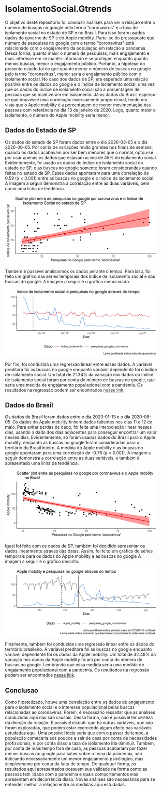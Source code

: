 
# IsolamentoSocial.Gtrends

<!-- badges: start -->
<!-- badges: end -->

O objetivo deste repositório foi conduzir análises para ver a relação entre o número de buscas no google pelo termo "coronavirus" e a taxa de isolamento social no estado de SP e no Brasil. Para isso foram usados dados do governo de SP e do Apple mobility.
Parte-se do pressuposto que número de pesquisas no google com o termo "coronavirus" está relacionado com o engajamento da população em relação a pandemia. Dessa forma, quanto maior o número de pesquisas, mais engajamento e mais interesse em se manter informado e se proteger, enquanto quanto menos buscas, menor o engajamento público. 
Portanto, a hipótese do presente estudo foi de que quanto menor o número de buscas no google pelo termo "coronavirus", menor seria o engajamento público com o isolamento social. No caso dos dados de SP, era esperado uma relação positiva entre os dados do google e o índice de isolamento social, uma vez que os dados do índice de isolamento social são a porcentagem de pessoas que se mantiveram em isolamento. Já os dados do Brasil, esperou-se que houvesse uma correlação inversamente proporcional, tendo em vista que o Apple mobility é a porcentagem de menor movimentação das pessoas com referência no dia 13 de janeiro de 2020. Logo, quanto maior o isolamento, o número do Apple mobility seria menor.

## Dados do Estado de SP
Os dados do estado de SP foram dados entre o dia 2020-03-05 e o dia 2020-06-05. Por conta de variações muito grandes nos finais de semana, quando os dados acabavam por ser bem menores que o normal, optou-se por usar apenas os dados que estavam acima de 45% do isolamento social. Evidentemente, foi usado os dados do índice de isolamento social do estado de SP, e as buscas no google somente foram considerandas quando feitas no estado de SP. Esses dados apontaram para uma correlação de 0.59 (p < 0.001) entre as buscas no google e o indice de isolamento social. A imagem a seguir demonstra a correlação entre as duas variáveis, bem como uma linha de tendência.

![Scatter_plot_sp](data/scatterplot_sp.jpg)

Também é possível analisarmos os dados perante o tempo. Para isso, foi feito um gráfico das séries temporais dos índice de isolamento social e das buscas do google. A imagem a seguir é o gráfico mencionado.

![TS_sp](data/time_series_sp.jpg)

Por fim, foi conduzida uma regressão linear entre esses dados. A variável preditora foi as buscas no google enquanto variável dependente foi o índice de isolamento social. Um total de 21.34% da variação nos dados do índice de isolamento social foram por conta do número de buscas no google, que seria uma medida de engajamento populacional com a pandemia. Os resultados na regressão podem ser encontrados [nesse link](data/lm_sp.txt).


## Dados do Brasil
Os dados do Brasil foram dados entre o dia 2020-01-13 e o dia 2020-06-05. Os dados do Apple mobility tinham dados faltantes nos dias 11 e 12 de maio. Para evitar perdas de dado, foi feita uma interpolação linear nesses dias, usando o dado dos dias adjacentes para conseguir encontrar um valor nesses dias. Evidentemente, só foram usados dados do Brasil para o Apple mobility, enquanto as buscas no google foram consideradas para o território do Brasil inteiro. A medida do Apple mobility e as buscas no google apontaram para uma correlação de -0.78 (p < 0.001). A imagem a seguir demonstra a correlação entre as duas variáveis, e também é apresentado uma linha de tendência.

![Scatter_plot_br](data/scatterplot_br.jpg)

Igual foi feito com os dados de SP, também foi decidido apresentar os dados linearmente através das datas. Assim, foi feito um gráfico de séries temporais para os dados do Apple mobility e as buscas no google A imagem a seguir é o gráfico descrito.

![TS_br](data/time_series_br.jpg)

Finalmente, também foi conduzida uma regressão linear entre os dados do território brasileiro. A variável preditora foi as buscas no google enquanto variável dependente foi os dados da Apple mobility. Um total de 32.48% da variação nos dados da Apple mobility foram por conta do número de buscas no google. Lembrando que essa medida seria uma medida de engajamento populacional com a pandemia. Os resultados na regressão podem ser encontrados [nesse link](data/lm_br.txt).


## Conclusao
Como hipotetizado, houve uma correlação entre os dados de engajamento para o isolamento social e o interesse populacional pelas buscas relacionadas ao coronavirus. Porém, é necessário ressaltar que as análises conduzidas aqui não são causais. Dessa forma, não é possível ter certeza da direção da relação. É possível discutir que há outras variáveis, que não foram exploradas, que podem estar exercendo algum efeito nas variáveis estudadas aqui. Uma possível ideia seria que com o passar do tempo, a população começaria aos poucos a sair de casa por conta de necessidades profissionais, e por conta disso a taxa de isolamento iria diminuir. Também, por conta de mais tempo fora de casa, as pessoas acabariam por fazer menos buscas no google para saber sobre o tema da pandemia, não indicando necessariamente um menor engajamento psicólogico, mas simplesmente por conta da falta de tempo.
De qualquer forma, os resultados aqui apresentados possuem sua validade na forma como as pessoas tem lidado com a pandemia e quais comportamentos elas apresentam em decorrência disso. Novas análises são necessárias para se entender melhor a relação entre as medidas aqui estudadas.
